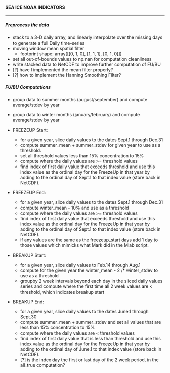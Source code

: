 #### SEA ICE NOAA INDICATORS
---
##### Preprocess the data
- stack to a 3-D daily array, and linearly interpolate over the missing days to generate a full Daily time-series
- moving window mean spatial filter 
	- footprint shape:
		array([[0, 1, 0],
		       [1, 1, 1],
		       [0, 1, 0]])
- set all out-of-bounds values to np.nan for computation cleanliness
- write stacked data to NetCDF to improve further computation of FU/BU
- [?] have I implemented the mean filter properly? 
- [?] how to implement the Hanning Smoothing Filter?

##### FU/BU Computations
- group data to summer months (august/september) and compute average/stdev by year
- group data to winter months (january/february) and compute average/stdev by year
- FREEZEUP Start:
	- for a given year, slice daily values to the dates Sept.1 through Dec.31
	- compute summer_mean + summer_stdev for given year to use as a threshold.
	-  set all threshold values less than 15% concentration to 15%
	- compute where the daily values are >= threshold values
	- find index of first daily value that exceeds threshold and use this index value as the ordinal day for the FreezeUp in that year by adding to the ordinal day of Sept.1 to that index value (store back in NetCDF).

- FREEZEUP End:
	- for a given year, slice daily values to the dates Sept.1 through Dec.31
	- compute winter_mean - 10% and use as a threshold
	- compute where the daily values are >= threshold values
	- find index of first daily value that exceeds threshold and use this index value as the ordinal day for the FreezeUp in that year by adding to the ordinal day of Sept.1 to that index value (store back in NetCDF).
	- if any values are the same as the freezeup_start days add 1 day to those values which mimicks what Mark did in the Mlab script.

- BREAKUP Start:
	- for a given year, slice daily values to Feb.14 through Aug.1
	- compute for the given year the winter_mean - 2 /* winter_stdev to use as a threshold
	- groupby 2 week intervals beyond each day in the sliced daily values series and compute where the first time all 2 week values are < threshold, which indicates breakup start

- BREAKUP End:
	- for a given year, slice daily values to the dates June.1 through Sept.30
	- compute summer_mean + summer_stdev and set all values that are less than 15% concentration to 15%
	- compute where the daily values are < threshold values
	- find index of first daily value that is less than threshold and use this index value as the ordinal day for the FreezeUp in that year by adding to the ordinal day of June.1 to that index value (store back in NetCDF).
	- [?] is the index day the first or last day of the 2 week period, in the all_true computation?


